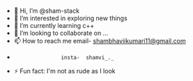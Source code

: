 - 👋 Hi, I’m @sham-stack
- 👀 I’m interested in exploring new things
- 🌱 I’m currently learning c++
- 💞️ I’m looking to collaborate on ...
- 📫 How to reach me email- shambhaviikumari11@gmail.com
-                    insta-  shamvi_._
- ⚡ Fun fact: I'm not as rude as I look 

<!---
sham-stack/sham-stack is a ✨ special ✨ repository because its `README.md` (this file) appears on your GitHub profile.
You can click the Preview link to take a look at your changes.
--->
